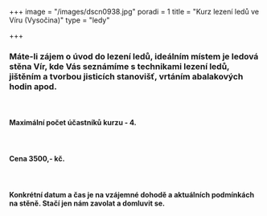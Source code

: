 +++
image = "/images/dscn0938.jpg"
poradi = 1
title = "Kurz lezení ledů ve Víru (Vysočina)"
type = "ledy"

+++
### **Máte-li zájem o úvod do lezení ledů, ideálním místem je ledová stěna Vír, kde Vás seznámíme s technikami lezení ledů, jištěním a tvorbou jisticích stanovišť, vrtáním abalakových hodin apod.**

&nbsp;

#### Maximální počet účastníků kurzu - 4.

&nbsp;  

#### Cena 3500,- kč.

&nbsp;

#### Konkrétní datum a čas je na vzájemné dohodě a aktuálních podmínkách na stěně. Stačí jen nám zavolat a domluvit se.